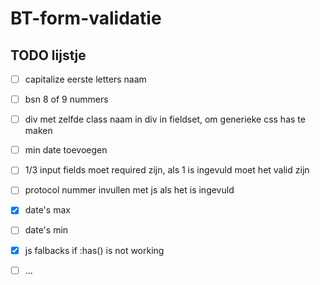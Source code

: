 # BT-form-validatie

## TODO lijstje 

- [ ] capitalize eerste letters naam
- [ ] bsn 8 of 9 nummers
- [ ] div met zelfde class naam in div in fieldset, om generieke css has te maken
- [ ] min date toevoegen

- [ ] 1/3 input fields moet required zijn, als 1 is ingevuld moet het valid zijn 
- [ ] protocol nummer invullen met js als het is ingevuld 
- [x] date's max
- [ ] date's min
- [x] js falbacks if :has() is not working
- [ ] ...

<!-- font fix -->
<!-- + process bijhouden -->